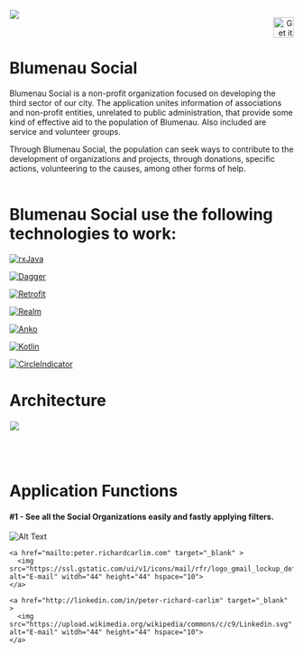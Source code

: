 <!-- Library Logo -->
<img src="http://www.blumenausocial.org/imagens/logo_blumenau_social.png?raw=true" align="left" hspace="1" vspace="1">

<!-- Visit me on google play -->
<a href='https://play.google.com/store/apps/developer?id=Peter+Richard+Carlim ' target='_blank' align="right"><img align="right" height='36' src='https://www.gstatic.com/android/market_images/web/play_prism_hlock_2x.png' alt='Get it on Google Play' /></a>

</br> 
</br> 

# Blumenau Social

Blumenau Social is a non-profit organization focused on developing the third sector of our city. The application unites information of associations and non-profit entities, unrelated to public administration, that provide some kind of effective aid to the population of Blumenau. Also included are service and volunteer groups.

Through Blumenau Social, the population can seek ways to contribute to the development of organizations and projects, through donations, specific actions, volunteering to the causes, among other forms of help.
</br> 
</br> 
# Blumenau Social use the following technologies to work:

<!-- Badges -->
[![rxJava](https://img.shields.io/static/v1.svg?label=rxJava&message=2&color=red)](https://github.com/ReactiveX/RxJava)

[![Dagger](https://img.shields.io/static/v1.svg?label=Dagger&message=2&color=red)](https://github.com/google/dagger)

[![Retrofit](https://img.shields.io/static/v1.svg?label=Retrofit&message=2&color=red)](https://github.com/square/retrofit)

[![Realm](https://img.shields.io/static/v1.svg?label=Realm&message=5.8&color=red)](https://github.com/realm/realm-java)

[![Anko](https://img.shields.io/static/v1.svg?label=Anko&message=0.10&color=red)](https://github.com/Kotlin/anko)

[![Kotlin](https://img.shields.io/static/v1.svg?label=Kotlin&message=1.2&color=red)](https://github.com/JetBrains/kotlin)

[![CircleIndicator](https://img.shields.io/static/v1.svg?label=CircleIndicator&message=2.1.4&color=red)](https://github.com/ongakuer/CircleIndicator)

# Architecture

<img src="https://static-steelkiwi-dev.s3.amazonaws.com/media/filer_public/17/18/171889be-5f72-46d1-afb8-6a838d7f243a/0555ed9d-2eef-42a8-886e-c5a233a26c11.png?raw=true" align="left" hspace="1" vspace="1">
</br> 
</br> 
</br> 
</br> 

# Application Functions

#### #1 - See all the Social Organizations easily and fastly applying filters.

![Alt Text](app_usage_1.gif)
```
<a href="mailto:peter.richardcarlim.com" target="_blank" >
  <img src="https://ssl.gstatic.com/ui/v1/icons/mail/rfr/logo_gmail_lockup_default_1x.png" alt="E-mail" witdh="44" height="44" hspace="10">
</a>

<a href="http://linkedin.com/in/peter-richard-carlim" target="_blank" >
  <img src="https://upload.wikimedia.org/wikipedia/commons/c/c9/Linkedin.svg" alt="E-mail" witdh="44" height="44" hspace="10">
</a>

